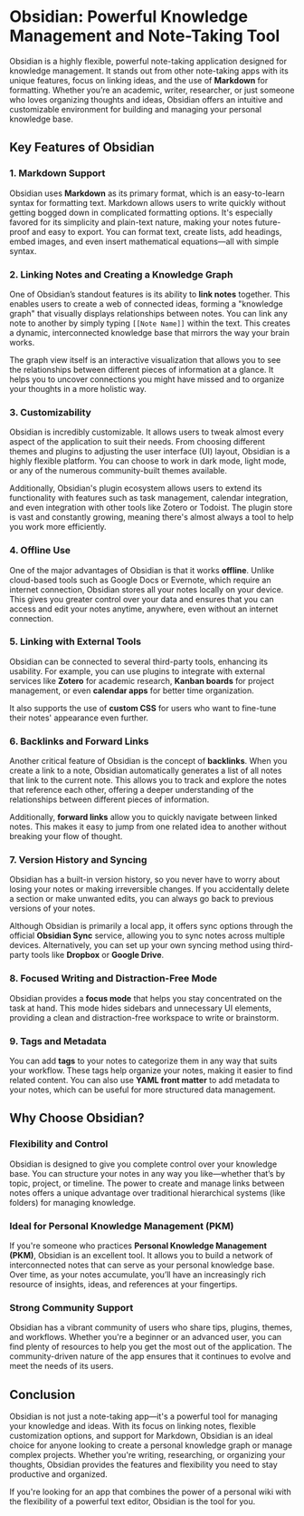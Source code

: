 # Obsidian: Powerful Knowledge Management and Note-Taking Tool

Obsidian is a highly flexible, powerful note-taking application designed for knowledge management. It stands out from other note-taking apps with its unique features, focus on linking ideas, and the use of **Markdown** for formatting. Whether you’re an academic, writer, researcher, or just someone who loves organizing thoughts and ideas, Obsidian offers an intuitive and customizable environment for building and managing your personal knowledge base.

## Key Features of Obsidian

### 1. **Markdown Support**
Obsidian uses **Markdown** as its primary format, which is an easy-to-learn syntax for formatting text. Markdown allows users to write quickly without getting bogged down in complicated formatting options. It's especially favored for its simplicity and plain-text nature, making your notes future-proof and easy to export. You can format text, create lists, add headings, embed images, and even insert mathematical equations—all with simple syntax.

### 2. **Linking Notes and Creating a Knowledge Graph**
One of Obsidian’s standout features is its ability to **link notes** together. This enables users to create a web of connected ideas, forming a "knowledge graph" that visually displays relationships between notes. You can link any note to another by simply typing `[[Note Name]]` within the text. This creates a dynamic, interconnected knowledge base that mirrors the way your brain works.

The graph view itself is an interactive visualization that allows you to see the relationships between different pieces of information at a glance. It helps you to uncover connections you might have missed and to organize your thoughts in a more holistic way.

### 3. **Customizability**
Obsidian is incredibly customizable. It allows users to tweak almost every aspect of the application to suit their needs. From choosing different themes and plugins to adjusting the user interface (UI) layout, Obsidian is a highly flexible platform. You can choose to work in dark mode, light mode, or any of the numerous community-built themes available.

Additionally, Obsidian's plugin ecosystem allows users to extend its functionality with features such as task management, calendar integration, and even integration with other tools like Zotero or Todoist. The plugin store is vast and constantly growing, meaning there's almost always a tool to help you work more efficiently.

### 4. **Offline Use**
One of the major advantages of Obsidian is that it works **offline**. Unlike cloud-based tools such as Google Docs or Evernote, which require an internet connection, Obsidian stores all your notes locally on your device. This gives you greater control over your data and ensures that you can access and edit your notes anytime, anywhere, even without an internet connection.

### 5. **Linking with External Tools**
Obsidian can be connected to several third-party tools, enhancing its usability. For example, you can use plugins to integrate with external services like **Zotero** for academic research, **Kanban boards** for project management, or even **calendar apps** for better time organization.

It also supports the use of **custom CSS** for users who want to fine-tune their notes' appearance even further.

### 6. **Backlinks and Forward Links**
Another critical feature of Obsidian is the concept of **backlinks**. When you create a link to a note, Obsidian automatically generates a list of all notes that link to the current note. This allows you to track and explore the notes that reference each other, offering a deeper understanding of the relationships between different pieces of information.

Additionally, **forward links** allow you to quickly navigate between linked notes. This makes it easy to jump from one related idea to another without breaking your flow of thought.

### 7. **Version History and Syncing**
Obsidian has a built-in version history, so you never have to worry about losing your notes or making irreversible changes. If you accidentally delete a section or make unwanted edits, you can always go back to previous versions of your notes.

Although Obsidian is primarily a local app, it offers sync options through the official **Obsidian Sync** service, allowing you to sync notes across multiple devices. Alternatively, you can set up your own syncing method using third-party tools like **Dropbox** or **Google Drive**.

### 8. **Focused Writing and Distraction-Free Mode**
Obsidian provides a **focus mode** that helps you stay concentrated on the task at hand. This mode hides sidebars and unnecessary UI elements, providing a clean and distraction-free workspace to write or brainstorm.

### 9. **Tags and Metadata**
You can add **tags** to your notes to categorize them in any way that suits your workflow. These tags help organize your notes, making it easier to find related content. You can also use **YAML front matter** to add metadata to your notes, which can be useful for more structured data management.

## Why Choose Obsidian?

### Flexibility and Control
Obsidian is designed to give you complete control over your knowledge base. You can structure your notes in any way you like—whether that’s by topic, project, or timeline. The power to create and manage links between notes offers a unique advantage over traditional hierarchical systems (like folders) for managing knowledge.

### Ideal for Personal Knowledge Management (PKM)
If you're someone who practices **Personal Knowledge Management (PKM)**, Obsidian is an excellent tool. It allows you to build a network of interconnected notes that can serve as your personal knowledge base. Over time, as your notes accumulate, you’ll have an increasingly rich resource of insights, ideas, and references at your fingertips.

### Strong Community Support
Obsidian has a vibrant community of users who share tips, plugins, themes, and workflows. Whether you're a beginner or an advanced user, you can find plenty of resources to help you get the most out of the application. The community-driven nature of the app ensures that it continues to evolve and meet the needs of its users.

## Conclusion

Obsidian is not just a note-taking app—it's a powerful tool for managing your knowledge and ideas. With its focus on linking notes, flexible customization options, and support for Markdown, Obsidian is an ideal choice for anyone looking to create a personal knowledge graph or manage complex projects. Whether you're writing, researching, or organizing your thoughts, Obsidian provides the features and flexibility you need to stay productive and organized.

If you're looking for an app that combines the power of a personal wiki with the flexibility of a powerful text editor, Obsidian is the tool for you.
